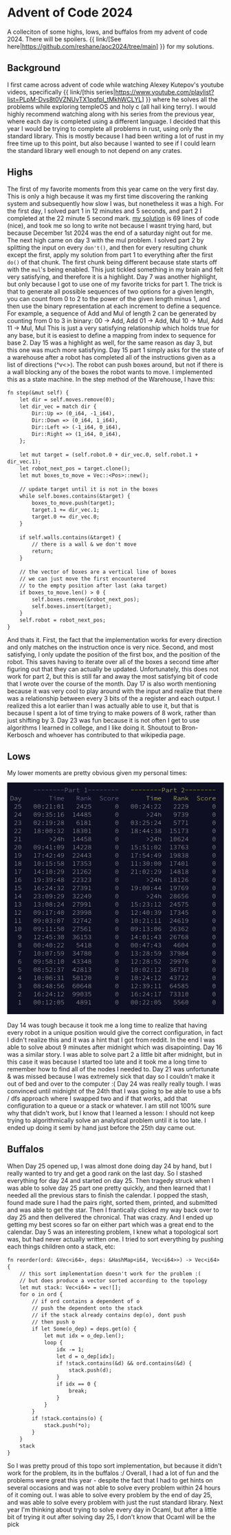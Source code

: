 # Advent of Code 2024

A colleciton of some highs, lows, and buffalos from my advent of code 2024. There will be spoilers. {{ link/[See here|https://github.com/reshane/aoc2024/tree/main] }} for my solutions.

## Background

I first came across advent of code while watching Alexey Kutepov's youtube videos, specifically {{ link/[this series|https://www.youtube.com/playlist?list=PLpM-Dvs8t0VZNUvTX1pqfpI_tMkhWCLYL] }} where he solves all the problems while exploring templeOS and holy c (all hail king terry).
I would highly recommend watching along with his series from the previous year, where each day is completed using a different language.
I decided that this year I would be trying to complete all problems in rust, using only the standard library.
This is mostly because I had been writing a lot of rust in my free time up to this point, but also because I wanted to see if I could learn the standard library well enough to not depend on any crates.

## Highs

The first of my favorite moments from this year came on the very first day.
This is only a high because it was my first time discovering the ranking system and subsequently how slow I was, but nonetheless it was a high.
For the first day, I solved part 1 in 12 minutes and 5 seconds, and part 2 I completed at the 22 minute 5 second mark.
[my solution](https://github.com/reshane/aoc2024/blob/main/src/day1.rs) is 69 lines of code (nice), and took me so long to write not because I wasnt trying hard, but because December 1st 2024 was the end of a saturday night out for me.
The next high came on day 3 with the mul problem.
I solved part 2 by splitting the input on every `don't()`, and then for every resulting chunk except the first, apply my solution from part 1 to everything after the first `do()` of that chunk.
The first chunk being different because state starts off with the `mul`'s being enabled.
This just tickled something in my brain and felt very satisfying, and therefore it is a highlight.
Day 7 was another highlight, but only because I got to use one of my favorite tricks for part 1.
The trick is that to generate all possible sequences of two options for a given length, you can count from 0 to 2 to the power of the given length minus 1, and then use the binary representation at each increment to define a sequence.
For example, a sequence of Add and Mul of length 2 can be generated by counting from 0 to 3 in binary:
00 -> Add, Add
01 -> Add, Mul
10 -> Mul, Add
11 -> Mul, Mul
This is just a very satisfying relationship which holds true for any base, but it is easiest to define a mapping from index to sequence for base 2.
Day 15 was a highlight as well, for the same reason as day 3, but this one was much more satisfying.
Day 15 part 1 simply asks for the state of a warehouse after a robot has completed all of the instructions given as a list of directions (^v<>).
The robot can push boxes around, but not if there is a wall blocking any of the boxes the robot wants to move.
I implemented this as a state machine. In the step method of the Warehouse, I have this:
```
fn step(&mut self) {
    let dir = self.moves.remove(0);
    let dir_vec = match dir {
        Dir::Up => (0_i64, -1_i64),
        Dir::Down => (0_i64, 1_i64),
        Dir::Left => (-1_i64, 0_i64),
        Dir::Right => (1_i64, 0_i64),
    };

    let mut target = (self.robot.0 + dir_vec.0, self.robot.1 + dir_vec.1);
    let robot_next_pos = target.clone();
    let mut boxes_to_move = Vec::<Pos>::new();

    // update target until it is not in the boxes
    while self.boxes.contains(&target) {
        boxes_to_move.push(target);
        target.1 += dir_vec.1;
        target.0 += dir_vec.0;
    }

    if self.walls.contains(&target) {
        // there is a wall & we don't move
        return;
    }

    // the vector of boxes are a vertical line of boxes
    // we can just move the first encountered
    // to the empty position after last (aka target)
    if boxes_to_move.len() > 0 {
        self.boxes.remove(&robot_next_pos);
        self.boxes.insert(target);
    }
    self.robot = robot_next_pos;
}
```
And thats it.
First, the fact that the implementation works for every direction and only matches on the instruction once is very nice.
Second, and most satisfying, I only update the position of the first box, and the position of the robot.
This saves having to iterate over all of the boxes a second time after figuring out that they can actually be updated.
Unfortunately, this does not work for part 2, but this is still far and away the most satisfying bit of code that I wrote over the course of the month.
Day 17 is also worth mentioning because it was very cool to play around with the input and realize that there was a relationship between every 3 bits of the a register and each output.
I realized this a lot earlier than I was actually able to use it, but that is because I spent a lot of time trying to make powers of 8 work, rather than just shifting by 3.
Day 23 was fun because it is not often I get to use algorithms I learned in college, and I like doing it. Shoutout to Bron-Kerbosch and whoever has contributed to that wikipedia page.

## Lows

My lower moments are pretty obvious given my personal times:

![Lows](./images/0_my_times.png)

Day 14 was tough because it took me a long time to realize that having every robot in a unique position would give the correct configuration, in fact I didn't realize this and it was a hint that I got from reddit.
In the end I was able to solve about 9 minutes after midnight which was disapointing.
Day 16 was a similar story. I was able to solve part 2 a little bit after midnight, but in this case it was because I started too late and it took me a long time to remember how to find all of the nodes I needed to.
Day 21 was unfortunate & was missed because I was extremely sick that day so I couldn't make it out of bed and over to the computer :(
Day 24 was really really tough. I was convinced until midnight of the 24th that I was going to be able to use a bfs / dfs approach where I swapped two and if that works, add that configuration to a queue or a stack or whatever.
I am still not 100% sure why that didn't work, but I know that I learned a lesson: I should not keep trying to algorithmically solve an analytical problem until it is too late.
I ended up doing it semi by hand just before the 25th day came out.

## Buffalos

When Day 25 opened up, I was almost done doing day 24 by hand, but I really wanted to try and get a good rank on the last day.
So I stashed everything for day 24 and started on day 25.
Then tragedy struck when I was able to solve day 25 part one pretty quickly, and then learned that I needed all the previous stars to finish the calendar.
I popped the stash, found made sure I had the pairs right, sorted them, printed, and submitted and was able to get the star.
Then I frantically clicked my way back over to day 25 and then delivered the chronical. That was crazy.
And I ended up getting my best scores so far on either part which was a great end to the calendar.
Day 5 was an interesting problem, I knew what a topological sort was, but had never actually written one.
I tried to sort everything by pushing each things children onto a stack, etc:
```
fn reorder(ord: &Vec<i64>, deps: &HashMap<i64, Vec<i64>>) -> Vec<i64> {
    // this sort implementation doesn't work for the problem :(
    // but does produce a vector sorted according to the topology
    let mut stack: Vec<i64> = vec![];
    for o in ord {
        // if ord contains a dependent of o
        // push the dependent onto the stack
        // if the stack already contains dep(o), dont push
        // then push o
        if let Some(o_dep) = deps.get(o) {
            let mut idx = o_dep.len();
            loop {
                idx -= 1;
                let d = o_dep[idx];
                if !stack.contains(&d) && ord.contains(&d) {
                    stack.push(d);
                }
                if idx == 0 {
                    break;
                }
            }
        }
        if !stack.contains(o) {
            stack.push(*o);
        }
    }
    stack
}
```

So I was pretty proud of this topo sort implementation, but because it didn't work for the problem, its in the buffalos :/
Overall, I had a lot of fun and the problems were great this year - despite the fact that I had to get hints on several occasions and was not able to solve every problem within 24 hours of it coming out.
I was able to solve every problem by the end of day 25, and was able to solve every problem with just the rust standard library.
Next year I'm thinking about trying to solve every day in Ocaml, but after a little bit of trying it out after solving day 25, I don't know that Ocaml will be the pick
